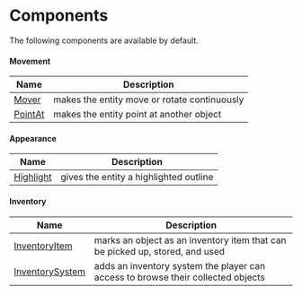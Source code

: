 # Components

The following components are available by default.

#### Movement

| Name | Description |
|---|---|
| [Mover](component_mover.md) | makes the entity move or rotate continuously |
| [PointAt](component_pointat.md) | makes the entity point at another object |

#### Appearance

| Name | Description |
|---|---|
| [Highlight](component_highlight.md) | gives the entity a highlighted outline |

#### Inventory

| Name | Description |
|---|---|
| [InventoryItem](component_inventoryitem.md) | marks an object as an inventory item that can be picked up, stored, and used |
| [InventorySystem](component_inventorysystem.md) | adds an inventory system the player can access to browse their collected objects |
